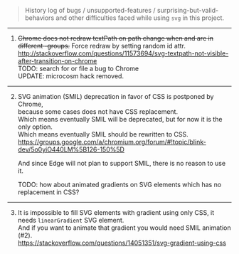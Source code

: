 > History log of bugs / unsupported-features / surprising-but-valid-behaviors and other difficulties faced while using `svg` in this project.  

---

1. ~~Chrome does not redraw textPath on path change when <text> and <defs> are in different <g>-groups.~~
    Force redraw by setting random id attr.  
    http://stackoverflow.com/questions/11573694/svg-textpath-not-visible-after-transition-on-chrome  
    TODO: search for or file a bug to Chrome  
    UPDATE: microcosm hack removed.

---

2. SVG animation (SMIL) deprecation in favor of CSS is postponed by Chrome,  
    because some cases does not have CSS replacement.  
    Which means eventually SMIL will be deprecated, but for now it is the only option.  
    Which means eventually SMIL should be rewritten to CSS.  
   https://groups.google.com/a/chromium.org/forum/#!topic/blink-dev/5o0yiO440LM%5B126-150%5D

    And since Edge will not plan to support SMIL, there is no reason to use it.  

    TODO: how about animated gradients on SVG elements which has no replacement in CSS?
---

3. It is impossible to fill SVG elements with gradient using only CSS,
    it needs `linearGradient` SVG element.  
    And if you want to animate that gradient you would need SMIL animation (#2).  
    https://stackoverflow.com/questions/14051351/svg-gradient-using-css


